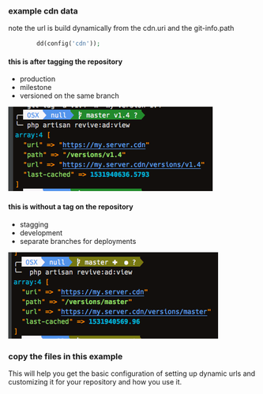 
### example cdn data

note the url is build dynamically from the cdn.uri and the git-info.path

```php
        dd(config('cdn'));
```

#### this is after tagging the repository 

- production
- milestone
- versioned on the same branch

![cdn config dumpndie](./img/cdn-tag-dd.png)

#### this is without a tag on the repository

- stagging
- development
- separate branches for deployments

![Git Info config dumpndie](./img/cdn-branch-dd.png)

### copy the files in this example 

This will help you get the basic configuration of setting up dynamic urls and customizing it for your repository and how you use it.
